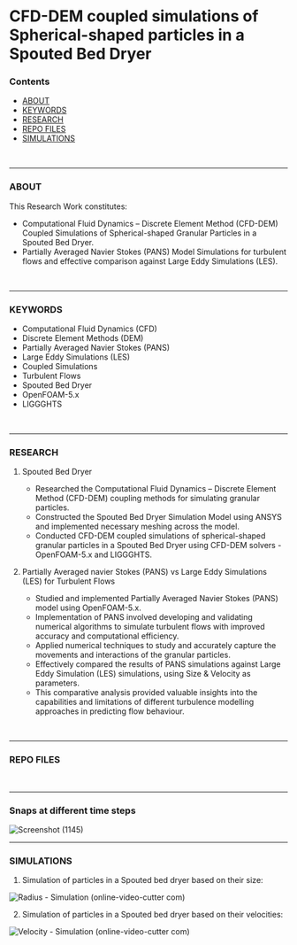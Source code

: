 # CFD-DEM coupled simulations of Spherical-shaped particles in a Spouted Bed Dryer

### Contents
- [ABOUT](#about)
- [KEYWORDS](#keywords)
- [RESEARCH](#research)
- [REPO FILES](#repo-files)
- [SIMULATIONS](#simulations)

<br>
<hr>

### ABOUT
This Research Work constitutes:
- Computational Fluid Dynamics – Discrete Element Method (CFD-DEM) Coupled Simulations of Spherical-shaped Granular Particles in a Spouted Bed Dryer.
- Partially Averaged Navier Stokes (PANS) Model Simulations for turbulent flows and effective comparison against Large Eddy Simulations (LES).

<br>
<hr>

### KEYWORDS
- Computational Fluid Dynamics (CFD)
- Discrete Element Methods (DEM)
- Partially Averaged Navier Stokes (PANS)
- Large Eddy Simulations (LES)
- Coupled Simulations
- Turbulent Flows
- Spouted Bed Dryer
- OpenFOAM-5.x
- LIGGGHTS

<br>
<hr>

### RESEARCH
1. Spouted Bed Dryer
   - Researched the Computational Fluid Dynamics – Discrete Element Method (CFD-DEM) coupling methods for simulating granular particles.
   - Constructed the Spouted Bed Dryer Simulation Model using ANSYS and implemented necessary meshing across the model.
   - Conducted CFD-DEM coupled simulations of spherical-shaped granular particles in a Spouted Bed Dryer using CFD-DEM solvers - OpenFOAM-5.x and LIGGGHTS.

2. Partially Averaged navier Stokes (PANS) vs Large Eddy Simulations (LES) for Turbulent Flows
   - Studied and implemented Partially Averaged Navier Stokes (PANS) model using OpenFOAM-5.x.
   - Implementation of PANS involved developing and validating numerical algorithms to simulate turbulent flows with improved accuracy and computational efficiency.
   - Applied numerical techniques to study and accurately capture the movements and interactions of the granular particles.
   - Effectively compared the results of PANS simulations against Large Eddy Simulation (LES) simulations, using Size & Velocity as parameters.
   - This comparative analysis provided valuable insights into the capabilities and limitations of different turbulence modelling approaches in predicting flow behaviour.

<br>
<hr>

### REPO FILES


<br>
<hr>

### Snaps at different time steps

![Screenshot (1145)](https://user-images.githubusercontent.com/68963724/119816714-a8f2e180-bf0a-11eb-907a-a75634791b21.png)

<hr>

### SIMULATIONS

1. Simulation of particles in a Spouted bed dryer based on their size:

![Radius - Simulation (online-video-cutter com)](https://user-images.githubusercontent.com/68963724/119815917-b5c30580-bf09-11eb-8212-fa6155eb0b21.gif)


2. Simulation of particles in a Spouted bed dryer based on their velocities:

![Velocity - Simulation (online-video-cutter com)](https://user-images.githubusercontent.com/68963724/119816001-cf644d00-bf09-11eb-93df-448774994911.gif)
